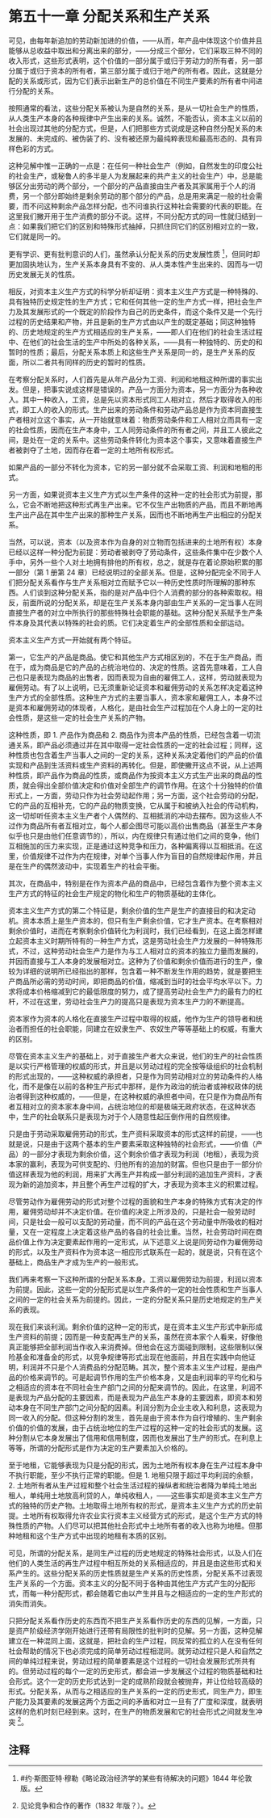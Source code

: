 # 第五十一章 分配关系和生产关系

可见，由每年新追加的劳动新加进的价值，——从而，年产品中体现这个价值并且能够从总收益中取出和分离出来的部分，——分成三个部分，它们采取三种不同的收入形式，这些形式表明，这个价值的一部分属于或归于劳动力的所有者，另一部分属于或归于资本的所有者，第三部分属于或归于地产的所有者。因此，这就是分配的关系或形式，因为它们表示出新生产的总价值在不同生产要素的所有者中间进行分配的关系。

按照通常的看法，这些分配关系被认为是自然的关系，是从一切社会生产的性质，从人类生产本身的各种规律中产生出来的关系。诚然，不能否认，资本主义以前的社会出现过其他的分配方式，但是，人们把那些方式说成是这种自然分配关系的未发展的、未完成的、被伪装了的、没有被还原为最纯粹表现和最高形态的、具有异样色彩的方式。

这种见解中惟一正确的一点是：在任何一种社会生产（例如，自然发生的印度公社的社会生产，或秘鲁人的多半是人为发展起来的共产主义的社会生产）中，总是能够区分出劳动的两个部分，一个部分的产品直接由生产者及其家属用于个人的消费，另一个部分即始终是剩余劳动的那个部分的产品，总是用来满足一般的社会需要，而不问这种剩余产品怎样分配，也不问谁执行这种社会需要的代表的职能。在这里我们撇开用于生产消费的部分不说。这样，不同分配方式的同一性就归结到一点：如果我们把它们的区别和特殊形式抽掉，只抓住同它们的区别相对立的一致，它们就是同一的。

更有学识、更有批判意识的人们，虽然承认分配关系的历史发展性质 [^1]，但同时却更加固执地认为，生产关系本身具有不变的、从人类本性产生出来的、因而与一切历史发展无关的性质。

相反，对资本主义生产方式的科学分析却证明：资本主义生产方式是一种特殊的、具有独特历史规定性的生产方式；它和任何其他一定的生产方式一样，把社会生产力及其发展形式的一个既定的阶段作为自己的历史条件，而这个条件又是一个先行过程的历史结果和产物，并且是新的生产方式由以产生的既定基础；同这种独特的、历史地规定的生产方式相适应的生产关系，——即人们在他们的社会生活过程中、在他们的社会生活的生产中所处的各种关系，——具有一种独特的、历史的和暂时的性质；最后，分配关系本质上和这些生产关系是同一的，是生产关系的反面，所以二者共有同样的历史的暂时的性质。

在考察分配关系时，人们首先是从年产品分为工资、利润和地租这种所谓的事实出发。但是，把事实说成这样是错误的。产品一方面分为资本，另一方面分为各种收入。其中一种收入，工资，总是先以资本形式同工人相对立，然后才取得收入的形式，即工人的收入的形式。生产出来的劳动条件和劳动产品总是作为资本同直接生产者相对立这个事实，从一开始就意味着：物质劳动条件和工人相对立而具有一定的社会性质，因而在生产本身中，工人同劳动条件的所有者之间，并且工人彼此之间，是处在一定的关系中。这些劳动条件转化为资本这个事实，又意味着直接生产者被剥夺了土地，因而存在着一定的土地所有权形式。

如果产品的一部分不转化为资本，它的另一部分就不会采取工资、利润和地租的形式。

另一方面，如果说资本主义生产方式以生产条件的这种一定的社会形式为前提，那么，它会不断地把这种形式再生产出来。它不仅生产出物质的产品，而且不断地再生产出产品在其中生产出来的那种生产关系，因而也不断地再生产出相应的分配关系。

当然，可以说，资本（以及资本作为自身的对立物而包括进来的土地所有权）本身已经以这样一种分配为前提：劳动者被剥夺了劳动条件，这些条件集中在少数个人手中，另外一些个人对土地拥有排他的所有权，总之，就是存在着论原始积累的那一部分（第 1 册第 24 章）已经说明过的全部关系。但是，这种分配完全不同于人们把分配关系看作与生产关系相对立而赋予它以一种历史性质时所理解的那种东西。人们谈到这种分配关系，指的是对产品中归个人消费的部分的各种索取权。相反，前面所说的分配关系，却是在生产关系本身内部由生产关系的一定当事人在同直接生产者的对立中所执行的那些特殊社会职能的基础。这种分配关系赋予生产条件本身及其代表以特殊的社会的质。它们决定着生产的全部性质和全部运动。

资本主义生产方式一开始就有两个特征。

第一，它生产的产品是商品。使它和其他生产方式相区别的，不在于生产商品，而在于，成为商品是它的产品的占统治地位的、决定的性质。这首先意味着，工人自己也只是表现为商品的出售者，因而表现为自由的雇佣工人，这样，劳动就表现为雇佣劳动。有了以上说明，已无须重新论证资本和雇佣劳动的关系怎样决定着这种生产方式的全部性质。这种生产方式的主要当事人，资本家和雇佣工人，本身不过是资本和雇佣劳动的体现者，人格化，是由社会生产过程加在个人身上的一定的社会性质，是这些一定的社会生产关系的产物。

这种性质，即 1. 产品作为商品和 2. 商品作为资本产品的性质，已经包含着一切流通关系，即产品必须通过并在其中取得一定社会性质的一定的社会过程；同样，这种性质也包含着生产当事人之间的一定的关系，这种关系决定着他们的产品的价值实现和产品到生活资料或生产资料的再转化。但是，即使撇开这点不说，从上述两种性质，即产品作为商品的性质，或商品作为按资本主义方式生产出来的商品的性质，就会得出全部价值决定和价值对全部生产的调节作用。在这个十分独特的价值形式上，一方面，劳动只作为社会劳动起作用；另一方面，这个社会劳动的分配，它的产品的互相补充，它的产品的物质变换，它从属于和被纳入社会的传动机构，这一切却听任资本主义生产者个人偶然的、互相抵消的冲动去摆布。因为这些人不过作为商品所有者互相对立，每个人都企图尽可能以高价出售商品（甚至生产本身似乎也只是由他们任意调节的），所以，内在规律只有通过他们之间的竞争，他们互相施加的压力来实现，正是通过这种竞争和压力，各种偏离得以互相抵消。在这里，价值规律不过作为内在规律，对单个当事人作为盲目的自然规律起作用，并且是在生产的偶然波动中，实现着生产的社会平衡。

其次，在商品中，特别是在作为资本产品的商品中，已经包含着作为整个资本主义生产方式的特征的社会生产规定的物化和生产的物质基础的主体化。

资本主义生产方式的第二个特征是，剩余价值的生产是生产的直接目的和决定动机。资本本质上是生产资本的，但只有生产剩余价值，它才生产资本。在考察相对剩余价值时，进而在考察剩余价值转化为利润时，我们已经看到，在这上面怎样建立起资本主义时期所特有的一种生产方式，这是劳动社会生产力发展的一种特殊形式，不过，这种劳动社会生产力是作为与工人相对立的资本的独立力量而发展的，并因而直接与工人本身的发展相对立。这种为了价值和剩余价值而进行的生产，像较为详细的说明所已经指出的那样，包含着一种不断发生作用的趋势，就是要把生产商品所必需的劳动时间，即把商品的价值，缩减到当时的社会平均水平以下。力求将成本价格缩减到它的最低限度的努力，成了提高劳动社会生产力的最有力的杠杆，不过在这里，劳动社会生产力的提高只是表现为资本生产力的不断提高。

资本家作为资本的人格化在直接生产过程中取得的权威，他作为生产的领导者和统治者而担任的社会职能，同建立在奴隶生产、农奴生产等等基础上的权威，有重大的区别。

尽管在资本主义生产的基础上，对于直接生产者大众来说，他们的生产的社会性质是以实行严格管理的权威的形式，并且是以劳动过程的完全按等级组织的社会机制的形式出现的，——这种权威的承担者，只是作为同劳动相对立的劳动条件的人格化，而不是像在以前的各种生产形式中那样，是作为政治的统治者或神权政体的统治者得到这种权威的，——但是，在这种权威的承担者中间，在只是作为商品所有者互相对立的资本家本身中间，占统治地位的却是极端无政府状态，在这种状态中，生产的社会联系只是表现为对于个人随意性起压倒作用的自然规律。

只是由于劳动采取雇佣劳动的形式，生产资料采取资本的形式这样的前提，——也就是说，只是由于这两个基本的生产要素采取这种独特的社会形式，——价值（产品）的一部分才表现为剩余价值，这个剩余价值才表现为利润（地租），表现为资本家的赢利，表现为可供支配的、归他所有的追加的财富。但也只是由于一部分价值这样表现为他的利润，用来扩大再生产并构成一部分利润的追加生产资料，才表现为新的追加资本，并且整个再生产过程的扩大，才表现为资本主义的积累过程。

尽管劳动作为雇佣劳动的形式对整个过程的面貌和生产本身的特殊方式有决定的作用，雇佣劳动却并不决定价值。在价值的决定上所涉及的，只是社会一般劳动时间，只是社会一般可以支配的劳动量，而不同的产品在这个劳动量中所吸收的相对量，又在一定程度上决定着这些产品的各自的社会比重。当然，社会劳动时间在商品价值上作为决定要素起作用的一定形式，从下述意义上说是同劳动作为雇佣劳动的形式，以及生产资料作为资本这一相应形式联系在一起的，就是说，只有在这个基础上，商品生产才成为生产的一般形式。

我们再来考察一下这种所谓的分配关系本身。工资以雇佣劳动为前提，利润以资本为前提。因此，这些一定的分配形式是以生产条件的一定的社会性质和生产当事人之间的一定的社会关系为前提的。因此，一定的分配关系只是历史地规定的生产关系的表现。

现在我们来谈利润。剩余价值的这种一定的形式，是在资本主义生产形式中新形成生产资料的前提；因而是一种支配再生产的关系，虽然在资本家个人看来，好像他真正能够把全部利润当作收入来消费掉。但他会在这方面碰到限制，这些限制以保险基金和准备金的形式，以竞争规律等形式出现在他面前，并且在实践中向他证明，利润并不只是个人消费品的分配范畴。其次，整个资本主义生产过程，是由产品的价格来调节的。可是起调节作用的生产价格本身，又是由利润率的平均化和与之相适应的资本在不同社会生产部门之间的分配来调节的。因此，在这里，利润不是表现为产品分配的主要因素，而是表现为产品生产本身的主要因素，即资本和劳动本身在不同生产部门之间分配的因素。利润分割为企业主收入和利息，这表现为同一收入的分配。但这种分割的发生，首先是由于资本作为自行增殖的、生产剩余价值的价值的发展，由于占统治地位的生产过程的这种一定的社会形式的发展。这种分割从它本身发展出了信用和信用制度，因而也发展出了生产的形式。在利息上等等，所谓的分配形式是作为决定的生产要素加入价格的。

至于地租，它能够表现为只是分配的形式，因为土地所有权本身在生产过程本身中不执行职能，至少不执行正常的职能。但是 1. 地租只限于超过平均利润的余额，2. 土地所有者从生产过程和整个社会生活过程的操纵者和统治者降为单纯土地出租人，单纯用土地放高利贷的人，单纯收租人，——这些事实却是资本主义生产方式的独特的历史产物。土地取得土地所有权的形式，是资本主义生产方式的历史前提。土地所有权取得允许农业实行资本主义经营方式的形式，是这个生产方式的特殊性质的产物。人们尽可以把其他社会形式中土地所有者的收入也称为地租。但那种地租和这个生产方式中出现的地租有本质的区别。

可见，所谓的分配关系，是同生产过程的历史地规定的特殊社会形式，以及人们在他们的人类生活的再生产过程中相互所处的关系相适应的，并且是由这些形式和关系产生的。这些分配关系的历史性质就是生产关系的历史性质，分配关系不过表现生产关系的一个方面。资本主义的分配不同于各种由其他生产方式产生的分配形式，而每一种分配形式，都会随着它由以产生并且与之相适应的一定的生产形式的消失而消失。

只把分配关系看作历史的东西而不把生产关系看作历史的东西的见解，一方面，只是资产阶级经济学刚开始进行还带有局限性的批判时的见解。另一方面，这种见解建立在一种混同上面，这就是，把社会的生产过程，同反常的孤立的人在没有任何社会帮助的情况下也必须完成的简单劳动过程相混同。就劳动过程只是人和自然之间的单纯过程来说，劳动过程的简单要素是这个过程的一切社会发展形式所共有的。但劳动过程的每个一定的历史形式，都会进一步发展这个过程的物质基础和社会形式。这个一定的历史形式达到一定的成熟阶段就会被抛弃，并让位给较高级的形式。分配关系，从而与之相适应的生产关系的一定的历史形式，同生产力，即生产能力及其要素的发展这两个方面之间的矛盾和对立一旦有了广度和深度，就表明这样的危机时刻已经到来。这时，在生产的物质发展和它的社会形式之间就发生冲突 [^2]。

## 注释

[^1]: #约·斯图亚特·穆勒《略论政治经济学的某些有待解决的问题》1844 年伦敦版。

[^2]: 见论竞争和合作的著作（1832 年版？）。